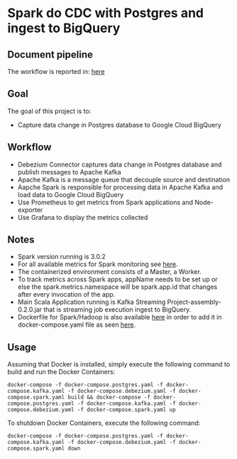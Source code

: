 # Spark do CDC with Postgres and ingest to BigQuery

## Document pipeline

The workflow is reported in: [here](https://app.diagrams.net/#G1Z49aNm1p2B1VoEbvWlsSvBCsZn95zdLD)

## Goal

The goal of this project is to:

-   Capture data change in Postgres database to Google Cloud BigQuery

## Workflow

-   Debezium Connector captures data change in Postgres database and publish messages to Apache Kafka
-   Apache Kafka is a message queue that decouple source and destination
-   Aapche Spark is responsible for processing data in Apache Kafka and load data to Google Cloud BigQuery
-   Use Prometheus to get metrics from Spark applications and Node-exporter
-   Use Grafana to display the metrics collected

## Notes

-   Spark version running is 3.0.2
-   For all available metrics for Spark monitoring see [here](https://spark.apache.org/docs/2.2.0/monitoring.html#metrics).
-   The containerized environment consists of a Master, a Worker.
-   To track metrics across Spark apps, appName needs to be set up or else the spark.metrics.namespace will be spark.app.id that changes after every invocation of the app.
-   Main Scala Application running is Kafka Streaming Project-assembly-0.2.0.jar that is streaming job execution ingest to BigQuery.
-   Dockerfile for Spark/Hadoop is also available [here](https://hub.docker.com/repository/docker/nikoshet/spark-hadoop/general) in order to add it in docker-compose.yaml file as seen [here](https://github.com/nikoshet/monitoring-spark-on-docker/blob/820dee01d771e8cf6ec3a7b27ede8aa0eeef2214/docker-compose.yaml#L54).

## Usage

Assuming that Docker is installed, simply execute the following command to build and run the Docker Containers:

```
docker-compose -f docker-compose.postgres.yaml -f docker-compose.kafka.yaml -f docker-compose.debezium.yaml -f docker-compose.spark.yaml build && docker-compose -f docker-compose.postgres.yaml -f docker-compose.kafka.yaml -f docker-compose.debezium.yaml -f docker-compose.spark.yaml up
```

To shutdown Docker Containers, execute the following command:

```
docker-compose -f docker-compose.postgres.yaml -f docker-compose.kafka.yaml -f docker-compose.debezium.yaml -f docker-compose.spark.yaml down
```
